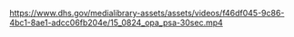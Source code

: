 https://www.dhs.gov/medialibrary-assets/assets/videos/f46df045-9c86-4bc1-8ae1-adcc06fb204e/15_0824_opa_psa-30sec.mp4

